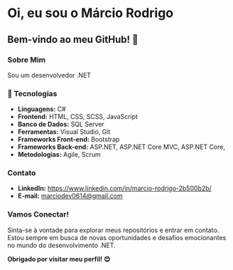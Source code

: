 # Oi, eu sou o Márcio Rodrigo

## Bem-vindo ao meu GitHub! 👋

### Sobre Mim
Sou um desenvolvedor .NET

### 🚀 Tecnologias
- **Linguagens:** C#
- **Frontend:** HTML, CSS, SCSS, JavaScript
- **Banco de Dados:** SQL Server
- **Ferramentas:** Visual Studio, Git
- **Frameworks Front-end:** Bootstrap
- **Frameworks Back-end:** ASP.NET, ASP.NET Core MVC, ASP.NET Core, 
- **Metodologias:** Agile, Scrum

### Contato
- **LinkedIn:** https://www.linkedin.com/in/marcio-rodrigo-2b500b2b/
- **E-mail:** marciodev0614@gmail.com

### Vamos Conectar!
Sinta-se à vontade para explorar meus repositórios e entrar em contato. Estou sempre em busca de novas oportunidades e desafios emocionantes no mundo do desenvolvimento .NET.

**Obrigado por visitar meu perfil! 😊**
